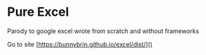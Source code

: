 # Pure Excel
Parody to google excel wrote from scratch and without frameworks

Go to site [https://bunnybrin.github.io/excel/dist/]()
